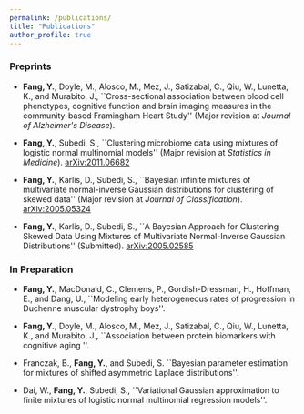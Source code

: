 ```yaml
---
permalink: /publications/
title: "Publications"
author_profile: true
---
```


### Preprints

* **Fang, Y.**, Doyle, M., Alosco, M., Mez, J., Satizabal, C., Qiu, W., Lunetta, K., and Murabito, J., ``Cross-sectional association between blood cell phenotypes, cognitive function and brain imaging measures in the community-based Framingham Heart Study'' (Major revision at *Journal of Alzheimer's Disease*).

* **Fang, Y.**, Subedi, S., ``Clustering microbiome data using mixtures of logistic normal multinomial models'' (Major revision at *Statistics in Medicine*). [arXiv:2011.06682](https://arxiv.org/abs/2011.06682)

* **Fang, Y.**, Karlis, D., Subedi, S., ``Bayesian infinite mixtures of multivariate normal-inverse Gaussian distributions for clustering of skewed data'' (Major revision at *Journal of Classification*). [arXiv:2005.05324](https://arxiv.org/abs/2005.05324)

* **Fang, Y.**, Karlis, D., Subedi, S., ``A Bayesian Approach for Clustering Skewed Data Using Mixtures of Multivariate Normal-Inverse Gaussian Distributions'' (Submitted). [arXiv:2005.02585](https://arxiv.org/abs/2005.02585)


### In Preparation 

* **Fang, Y.**, MacDonald, C., Clemens, P., Gordish-Dressman, H., Hoffman, E., and Dang, U., ``Modeling early heterogeneous rates of progression in Duchenne muscular dystrophy boys''.

* **Fang, Y.**, Doyle, M., Alosco, M., Mez, J., Satizabal, C., Qiu, W., Lunetta, K., and Murabito, J., ``Association between protein biomarkers with cognitive aging ''.

* Franczak, B., **Fang, Y.**, and Subedi, S. ``Bayesian parameter estimation for mixtures of shifted asymmetric Laplace distributions''.

* Dai, W., **Fang, Y.**, Subedi, S., ``Variational Gaussian approximation to finite mixtures of logistic normal multinomial regression models''.